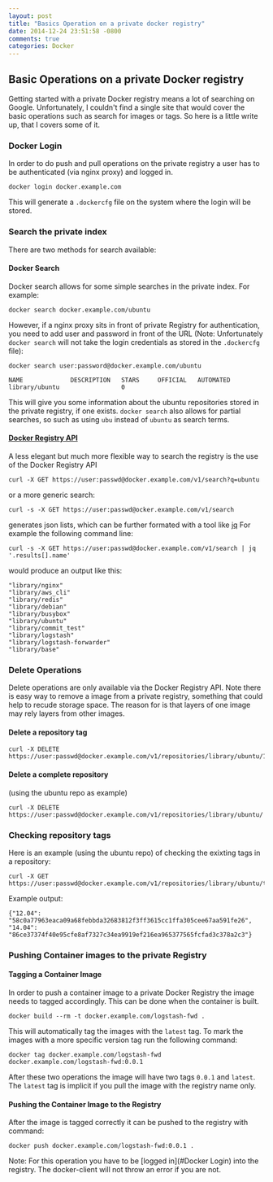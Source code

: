 ```yaml
---
layout: post
title: "Basics Operation on a private docker registry"
date: 2014-12-24 23:51:58 -0800
comments: true
categories: Docker
---
```

Basic Operations on a private Docker registry
---------------------------------------------

Getting started with a private Docker registry means a lot of searching on Google. Unfortunately, I couldn't find a single site that would cover the basic operations such as search for images or tags. So here is a little write up, that I covers some of it.

### Docker Login

In order to do push and pull operations on the private registry a user has to be authenticated (via nginx proxy) and logged in.

```
docker login docker.example.com
```
This will generate a `.dockercfg` file on the system where the login will be stored.

### Search the private index

There are two methods for search available:

#### Docker Search

Docker search allows for some simple searches in the private index. For example:

```
docker search docker.example.com/ubuntu
```
However, if a nginx proxy sits in front of private Registry for authentication, you need to add user and password in front of the URL (Note: Unfortunately `docker search` will not take the login credentials as stored in the `.dockercfg` file):
```
docker search user:password@docker.example.com/ubuntu

NAME             DESCRIPTION   STARS     OFFICIAL   AUTOMATED
library/ubuntu                 0
```
This will give you some information about the ubuntu repositories stored in the private registry, if one exists. `docker search` also allows for partial searches, so such as using `ubu` instead of `ubuntu` as search terms.

#### [Docker Registry API](https://docs.docker.com/reference/api/registry_api/)

A less elegant but much more flexible way to search the registry is the use of the Docker Registry API

```
curl -X GET https://user:passwd@docker.example.com/v1/search?q=ubuntu
```

or a more generic search:

```
curl -s -X GET https://user:passwd@ocker.example.com/v1/search
```
generates json lists, which can be further formated with a tool like [jq](http://stedolan.github.io/jq/)
For example the following command line:
```
curl -s -X GET https://user:passwd@docker.example.com/v1/search | jq '.results[].name'
```
would produce an output like this:

```
"library/nginx"
"library/aws_cli"
"library/redis"
"library/debian"
"library/busybox"
"library/ubuntu"
"library/commit_test"
"library/logstash"
"library/logstash-forwarder"
"library/base"
```

### Delete Operations

Delete operations are only available via the Docker Registry API. Note there is easy way to remove a image from a private registry, something that could help to recude storage space. The reason for is that layers of one image may rely layers from other images.

#### Delete a repository tag

```
curl -X DELETE https://user:passwd@docker.example.com/v1/repositories/library/ubuntu/12.04
```

#### Delete a complete repository

(using the ubuntu repo as example)
```
curl -X DELETE https://user:passwd@docker.example.com/v1/repositories/library/ubuntu/
```

### Checking repository tags

Here is an example (using the ubuntu repo) of checking the exixting tags in a repository:
```
curl -X GET https://user:passwd@docker.example.com/v1/repositories/library/ubuntu/tags
```
Example output:
```
{"12.04": "58c0a77963eaca09a68febbda32683812f3ff3615cc1ffa305cee67aa591fe26",
"14.04": "86ce37374f40e95cfe8af7327c34ea9919ef216ea965377565fcfad3c378a2c3"}
```
### Pushing Container images to the private Registry

#### Tagging a Container Image

In order to push a container image to a private Docker Registry the image needs to tagged accordingly. This can be done when the container is built.

```
docker build --rm -t docker.example.com/logstash-fwd .
```
This will automatically tag the images with the `latest` tag. To mark the images with a more specific version tag run the following command:
```
docker tag docker.example.com/logstash-fwd docker.example.com/logstash-fwd:0.0.1
```
After these two operations the image will have two tags `0.0.1` and `latest`. The `latest` tag is implicit if you pull the image with the registry name only.

#### Pushing the Container Image to the Registry

After the image is tagged correctly it can be pushed to the registry with command:
```
docker push docker.example.com/logstash-fwd:0.0.1 .
```
Note: For this operation you have to be [logged in](#Docker Login) into the registry. The docker-client will not throw an error if you are not.
